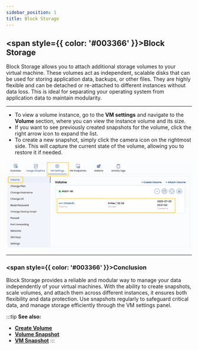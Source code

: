 ```yaml
---
sidebar_position: 1
title: Block Storage
---
```


## <span style={{ color: '#003366' }}>Block Storage</span>

Block Storage allows you to attach additional storage volumes to your virtual machine. These volumes act as independent, scalable disks that can be used for storing application data, backups, or other files. They are highly flexible and can be detached or re-attached to different instances without data loss. This is ideal for separating your operating system from application data to maintain modularity.

----------

- To view a volume instance, go to the **VM settings** and navigate to the **Volume** section, where you can view the instance volume and its size. 
- If you want to see previously created snapshots for the volume, click the right arrow icon to expand the list. 
- To create a new snapshot, simply click the camera icon on the rightmost side. This will capture the current state of the volume, allowing you to restore it if needed.

![View Volume Instance](../vmimages/vm-setting.png)

----------

### <span style={{ color: '#003366' }}>Conclusion</span>

Block Storage provides a reliable and modular way to manage your data independently of your virtual machines. With the ability to create snapshots, scale volumes, and attach them across different instances, it ensures both flexibility and data protection. Use snapshots regularly to safeguard critical data, and manage storage efficiently through the VM settings panel.

:::tip
**See also:**  
- **[Create Volume](../../Volume/Create%20Block%20Storage.md)**  
- **[Volume Snapshot](../../Volume%20Snapshot//Create%20Volume%20Snapshot.md)**  
- **[VM Snapshot](../../VM%20Snapshots//Create%20Instance%20Snapshot.md)**
:::
